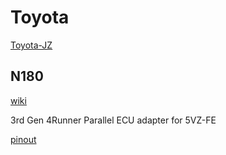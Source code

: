 # Toyota

[Toyota-JZ](Toyota-JZ)

## N180

[wiki](https://en.wikipedia.org/wiki/Toyota_4Runner#Third_generation_(N180;_1995))

3rd Gen 4Runner Parallel ECU adapter for 5VZ-FE

[pinout](https://rusefi.com/docs/pinouts/Toyota-N180/)

